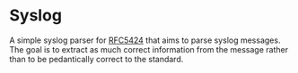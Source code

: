 # Syslog


A simple syslog parser for [RFC5424](https://tools.ietf.org/html/rfc5424) that aims to parse syslog messages. The goal is to extract as much
correct information from the message rather than to be pedantically correct to the standard.
